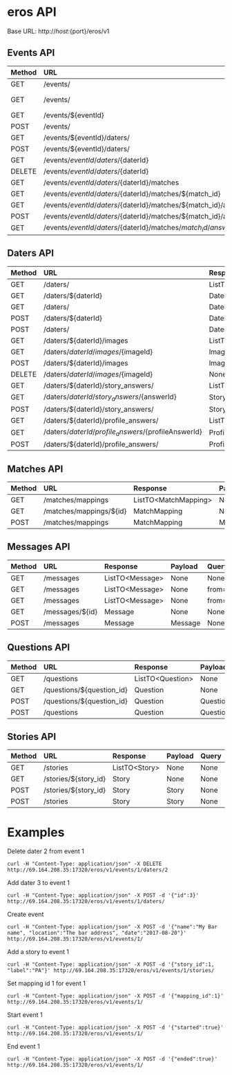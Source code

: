 # eros API

Base URL: http://${host}:${port}/eros/v1

## Events API


| Method | URL       | Response                      | Payload     | Query       |
|-------|:-----------|:----------------------------- |:------------| :-----------|
| GET | /events/ | ListTO\<Event\> | None | None |
| GET | /events/ | Event | None | next_event={true\|false} |
| GET | /events/${eventId} | Event | None | None |
| POST | /events/ | Event | Event | None |
| GET | /events/${eventId}/daters/ | ListTO\<Dater\> | None | None |
| POST | /events/${eventId}/daters/ | Dater | Dater | None |
| GET | /events/${eventId}/daters/${daterId} | Dater | None | None |
| DELETE | /events/${eventId}/daters/${daterId} | None | None | None |
| GET | /events/${eventId}/daters/${daterId}/matches | ListTO\<DaterMatchTO\> | None | None |
| GET | /events/${eventId}/daters/${daterId}/matches/${match_id} | DaterMatchTO | None | None |
| GET | /events/${eventId}/daters/${daterId}/matches/${match_id}/answers | ListTO\<EvaluationAnswer\> | None | None |
| POST | /events/${eventId}/daters/${daterId}/matches/${match_id}/answers | EvaluationAnswer | EvaluationAnswer | None |
| GET | /events/${eventId}/daters/${daterId}/matches/${match_id}/answers/${answerId} | EvaluationAnswer | None | None |


## Daters API


| Method | URL       | Response                      | Payload     | Query       |
|-------|:-----------|:----------------------------- |:------------| :-----------|
| GET | /daters/ | ListTO\<Dater\> | None | None |
| GET | /daters/${daterId} | Dater | None | None |
| GET | /daters/ | Dater | None | email=${email}&pwd=${pwd} |
| POST | /daters/${daterId} | Dater | Dater | None |
| POST | /daters/ | Dater | Dater | None |
| GET | /daters/${daterId}/images | ListTO\<Image\> | None | None |
| GET | /daters/${daterId}/images/${imageId} | Image | None | None |
| POST | /daters/${daterId}/images | Image | Image | None |
| DELETE | /daters/${daterId}/images/${imageId} | None | None | None |
| GET | /daters/${daterId}/story_answers/ | ListTO\<StoryAnswer\> | None | None |
| GET | /daters/${daterId}/story_answers/${answerId} | StoryAnswer | None | None |
| POST | /daters/${daterId}/story_answers/ | StoryAnswer | StoryAnswer | None |
| GET | /daters/${daterId}/profile_answers/ | ListTO\<ProfileAnswer\> | None | None |
| GET | /daters/${daterId}/profile_answers/${profileAnswerId} | ProfileAnswer | None | None |
| POST | /daters/${daterId}/profile_answers/ | ProfileAnswer | ProfileAnswer | None |


## Matches API


| Method | URL       | Response                      | Payload     | Query       |
|-------|:-----------|:----------------------------- |:------------| :-----------|
| GET | /matches/mappings | ListTO\<MatchMapping\> | None | None |
| GET | /matches/mappings/${id} | MatchMapping | None | None |
| POST | /matches/mappings | MatchMapping | MatchMapping | None |


## Messages API


| Method | URL       | Response                      | Payload     | Query       |
|-------|:-----------|:----------------------------- |:------------| :-----------|
| GET | /messages | ListTO\<Message\> | None | None |
| GET | /messages | ListTO\<Message\> | None | from=${fromDaterId}&to=${toDaterId}|
| GET | /messages | ListTO\<Message\> | None | from=${fromDaterId}&to=${toDaterId}&messagesReceived=${count} |
| GET | /messages/${id} | Message | None | None |
| POST | /messages | Message | Message | None |


## Questions API


| Method | URL       | Response                      | Payload     | Query       |
|-------|:-----------|:----------------------------- |:------------| :-----------|
| GET | /questions | ListTO\<Question\> | None | None |
| GET | /questions/${question_id} | Question | None | None |
| POST | /questions/${question_id} | Question | Question | None |
| POST | /questions | Question | Question | None |


## Stories API


| Method | URL       | Response                      | Payload     | Query       |
|-------|:-----------|:----------------------------- |:------------| :-----------|
| GET | /stories | ListTO\<Story\> | None | None |
| GET | /stories/${story_id} | Story | None | None |
| POST | /stories/${story_id} | Story | Story | None |
| POST | /stories | Story | Story | None |

# Examples

Delete dater 2 from event 1
```
curl -H "Content-Type: application/json" -X DELETE http://69.164.208.35:17320/eros/v1/events/1/daters/2
```

Add dater 3 to event 1
```
curl -H "Content-Type: application/json" -X POST -d '{"id":3}' http://69.164.208.35:17320/eros/v1/events/1/daters/
```

Create event
```
curl -H "Content-Type: application/json" -X POST -d '{"name":"My Bar name", "location":"The bar address", "date":"2017-08-20"}' http://69.164.208.35:17320/eros/v1/events/1/
```

Add a story to event 1
```
curl -H "Content-Type: application/json" -X POST -d '{"story_id":1, "label":"PA"}' http://69.164.208.35:17320/eros/v1/events/1/stories/
```

Set mapping id 1 for event 1
```
curl -H "Content-Type: application/json" -X POST -d '{"mapping_id":1}' http://69.164.208.35:17320/eros/v1/events/1/
```

Start event 1
```
curl -H "Content-Type: application/json" -X POST -d '{"started":true}' http://69.164.208.35:17320/eros/v1/events/1/
```

End event 1
```
curl -H "Content-Type: application/json" -X POST -d '{"ended":true}' http://69.164.208.35:17320/eros/v1/events/1/
```


